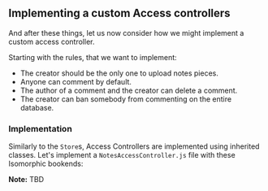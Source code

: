 ## Implementing a custom Access controllers

And after these things, let us now consider
how we might implement a custom access controller.

Starting with the rules, that we want
to implement:

- The creator should be the only one to upload notes pieces.
- Anyone can comment by default.
- The author of a comment and the creator can delete a comment.
- The creator can ban somebody from commenting on the entire database.

### Implementation

Similarly to the `Store`s,
Access Controllers are implemented
using inherited classes.
Let's implement a `NotesAccessController.js`
file with these Isomorphic bookends:

**Note:** TBD
